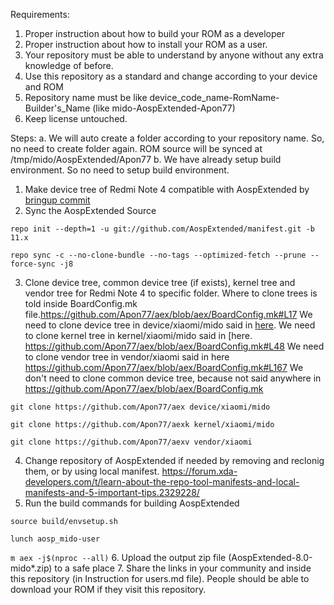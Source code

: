 Requirements:
1. Proper instruction about how to build your ROM as a developer
2. Proper instruction about how to install your ROM as a user.
3. Your repository must be able to understand by anyone without any extra knowledge of before.
4. Use this repository as a standard and change according to your device and ROM
5. Repository name must be like device_code_name-RomName-Builder's_Name (like mido-AospExtended-Apon77)
6. Keep license untouched.

Steps:
a. We will auto create a folder according to your repository name. So, no need to create folder again. ROM source will be synced at /tmp/mido/AospExtended/Apon77
b. We have already setup build environment. So no need to setup build environment.



1. Make device tree of Redmi Note 4 compatible with AospExtended by [bringup commit](https://github.com/Apon77/aex/commit/7b64c1c6cc477ea44e50664e4e9c6739ffcd7054)
2. Sync the AospExtended Source

`repo init --depth=1 -u git://github.com/AospExtended/manifest.git -b 11.x`

`repo sync -c --no-clone-bundle --no-tags --optimized-fetch --prune --force-sync -j8`

3. Clone device tree, common device tree (if exists), kernel tree and vendor tree for Redmi Note 4 to specific folder. Where to clone trees is told inside BoardConfig.mk file.https://github.com/Apon77/aex/blob/aex/BoardConfig.mk#L17
We need to clone device tree in device/xiaomi/mido said in [here](https://github.com/Apon77/aex/blob/aex/BoardConfig.mk#L17).
We need to clone kernel tree in kernel/xiaomi/mido said in [here. https://github.com/Apon77/aex/blob/aex/BoardConfig.mk#L48
We need to clone vendor tree in vendor/xiaomi said in here https://github.com/Apon77/aex/blob/aex/BoardConfig.mk#L167
We don't need to clone common device tree, because not said anywhere in https://github.com/Apon77/aex/blob/aex/BoardConfig.mk

`git clone https://github.com/Apon77/aex device/xiaomi/mido`

`git clone https://github.com/Apon77/aexk kernel/xiaomi/mido`

`git clone https://github.com/Apon77/aexv vendor/xiaomi`

4. Change repository of AospExtended if needed by removing and reclonig them, or by using local manifest. https://forum.xda-developers.com/t/learn-about-the-repo-tool-manifests-and-local-manifests-and-5-important-tips.2329228/
5. Run the build commands for building AospExtended

`source build/envsetup.sh`

`lunch aosp_mido-user`

`m aex -j$(nproc --all)`
6. Upload the output zip file (AospExtended-8.0-mido*.zip) to a safe place
7. Share the links in your community and inside this repository (in Instruction for users.md file). People should be able to download your ROM if they visit this repository.
